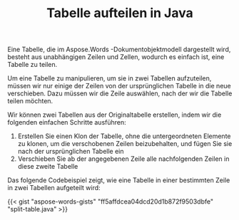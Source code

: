 ﻿---
title: Tabelle aufteilen in Java
second_title: Aspose.Words für Java
articleTitle: Geteilte Tabelle
linktitle: Geteilte Tabelle
description: "Tabelle in Java aufteilen. So teilen Sie eine Tabelle in zwei separate Tabellen Java auf."
type: docs
weight: 100
url: /de/java/split-table/
timestamp: 2024-01-27-14-07-04
---

Eine Tabelle, die im Aspose.Words -Dokumentobjektmodell dargestellt wird, besteht aus unabhängigen Zeilen und Zellen, wodurch es einfach ist, eine Tabelle zu teilen.

Um eine Tabelle zu manipulieren, um sie in zwei Tabellen aufzuteilen, müssen wir nur einige der Zeilen von der ursprünglichen Tabelle in die neue verschieben. Dazu müssen wir die Zeile auswählen, nach der wir die Tabelle teilen möchten.

Wir können zwei Tabellen aus der Originaltabelle erstellen, indem wir die folgenden einfachen Schritte ausführen:

1. Erstellen Sie einen Klon der Tabelle, ohne die untergeordneten Elemente zu klonen, um die verschobenen Zeilen beizubehalten, und fügen Sie sie nach der ursprünglichen Tabelle ein
2. Verschieben Sie ab der angegebenen Zeile alle nachfolgenden Zeilen in diese zweite Tabelle

Das folgende Codebeispiel zeigt, wie eine Tabelle in einer bestimmten Zeile in zwei Tabellen aufgeteilt wird:

{{< gist "aspose-words-gists" "ff5affdcea04dcd20d1b872f9503dbfe" "split-table.java" >}}
